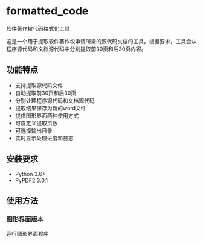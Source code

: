 # formatted_code
软件著作权代码格式化工具


这是一个用于提取软件著作权申请所需的源代码文档的工具。根据要求，工具会从程序源代码和文档源代码中分别提取前30页和后30页内容。

## 功能特点

- 支持提取源代码文件
- 自动提取前30页和后30页
- 分别处理程序源代码和文档源代码
- 提取结果保存为新的word文件
- 提供图形界面两种使用方式
- 可自定义提取页数
- 可选择输出目录
- 实时显示处理进度和日志

## 安装要求

- Python 3.6+
- PyPDF2 3.0.1

## 使用方法

### 图形界面版本

运行图形界面程序
